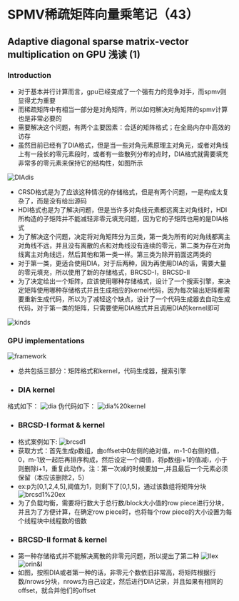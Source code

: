 # SPMV稀疏矩阵向量乘笔记（43）
## Adaptive diagonal sparse matrix-vector multiplication on GPU 浅读 (1)
### **Introduction**
* 对于基本并行计算而言，gpu已经变成了一个强有力的竞争对手，而spmv则显得尤为重要
* 而稀疏矩阵中有相当一部分是对角矩阵，所以如何解决对角矩阵的spmv计算也是非常必要的
* 需要解决这个问题，有两个主要因素：合适的矩阵格式；在全局内存中高效的访存
* 虽然目前已经有了DIA格式，但是当一些对角元素原理主对角元，或者对角线上有一段长的零元素段时，或者有一些散列分布的点时，DIA格式就需要填充非常多的零元素来保持它的结构性，如图所示

![DIAdis](/mymd/学习日记-spmv（43）/DIAdis.png)
* CRSD格式是为了应该这种情况的存储格式，但是有两个问题，一是构成太复杂了，而是没有给出源码
* HDI格式也是为了解决问题，但是当许多对角线元素都远离主对角线时，HDI所构造的子矩阵并不能减轻非零元填充问题，因为它的子矩阵也用的是DIA格式
* 为了解决这个问题，决定将对角矩阵分为三类，第一类为所有的对角线都离主对角线不远，并且没有离散的点和对角线没有连续的零元，第二类为存在对角线离主对角线远，然后其他和第一类一样。第三类为除开前面这两类的
* 对于第一类，更适合使用DIA，对于后两种，因为再使用DIA的话，需要大量的零元填充，所以使用了新的存储格式，BRCSD-I，BRCSD-II
* 为了决定给出一个矩阵，应该使用哪种存储格式，设计了一个搜索引擎，来决定矩阵使用哪种存储格式并且生成相应的kernel代码，因为每次输出矩阵都需要重新生成代码，所以为了减轻这个缺点，设计了一个代码生成器去自动生成代码，对于第一类的矩阵，只需要使用DIA格式并且调用DIA的kernel即可

![kinds](/mymd/学习日记-spmv（43）/kinds.png)
### **GPU implementations**
![framework](/mymd/学习日记-spmv（43）/framework.png)
* 总共包括三部分：矩阵格式和kernel，代码生成器，搜索引擎
* ### DIA kernel
格式如下：
![dia](/mymd/学习日记-spmv（43）/dia.png)
伪代码如下：
![dia%20kernel](/mymd/学习日记-spmv（43）/dia%20kernel.png)
* ### BRCSD-I format & kernel  
* 格式案例如下:
![brcsd1](/mymd/学习日记-spmv（43）/brcsd1.png)
* 获取方式：首先生成p数组，由offset中0左侧的绝对值，m-1-0右侧的值，0，m-1放一起后再排序构成，然后设定一个阈值，将p数组i+1的值减i，小于则删除i+1，重复此动作。注：第一次减的时候要加一,并且最后一个元素必须保留（本应该删除2，5）  
* ex:p为[0,1,2,4,5],阈值为1，则剩下了[0,1,5]，通过该数组将矩阵分块
![brcsd1%20ex](/mymd/学习日记-spmv（43）/brcsd1%20ex.png)
* 为了负载均衡，需要将行数大于总行数/block大小值的row piece进行分块，并且为了方便计算，在确定row piece时，也将每个row piece的大小设置为每个线程块中线程数的倍数
* ### BRCSD-II format & kernel  
* 第一种存储格式并不能解决离散的非零元问题，所以提出了第二种
![IIex](/mymd/学习日记-spmv（43）/IIex.png)
![orin&I](/mymd/学习日记-spmv（43）/orin&I.png)
* 如图，按照DIA或者第一种的话，非零元个数依旧非常高，将矩阵根据行数/nrows分块，nrows为自己设定，然后进行DIA记录，并且如果有相同的offset，就合并他们的offset

